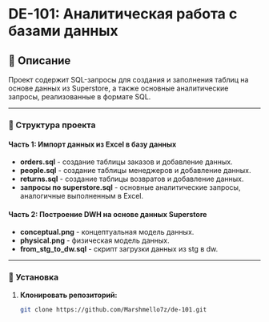 # DE-101: Аналитическая работа с базами данных

## 📑 Описание
Проект содержит SQL-запросы для создания и заполнения таблиц на основе данных из Superstore, а также основные аналитические запросы, реализованные в формате SQL. 

---

### 📂 Структура проекта

#### **Часть 1: Импорт данных из Excel в базу данных**
- **orders.sql** - создание таблицы заказов и добавление данных.  
- **people.sql** - создание таблицы менеджеров и добавление данных.  
- **returns.sql** - создание таблицы возвратов и добавление данных.  
- **запросы по superstore.sql** - основные аналитические запросы, аналогичные выполненным в Excel.  

#### **Часть 2: Построение DWH на основе данных Superstore**
- **conceptual.png** - концептуальная модель данных.  
- **physical.png** - физическая модель данных.  
- **from_stg_to_dw.sql** - скрипт загрузки данных из stg в dw.  

---

### 🚀 Установка

1. **Клонировать репозиторий:**
   ```bash
   git clone https://github.com/Marshmello7z/de-101.git

